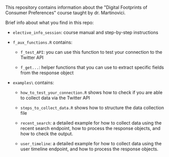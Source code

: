 This repository contains information about the "Digital Footprints of Consumer Preferences" course taught by dr. Martinovici. 

Brief info about what you find in this repo:

- `elective_info_session`: course manual and step-by-step instructions

- `f_aux_functions.R` contains:
  
  - `f_test_API`: you can use this function to test your connection to the Twitter API
  
  - `f_get...`: helper functions that you can use to extract specific fields from the response object

- `examples\` contains:

  - `how_to_test_your_connection.R` shows how to check if you are able to collect data via the Twitter API
  
  - `steps_to_collect_data.R` shows how to structure the data collection file
  
  - `recent_search`: a detailed example for how to collect data using the recent search endpoint, how to process the response objects, and how to check the output. 

  - `user_timeline`: a detailed example for how to collect data using the user timeline endpoint, and how to process the response objects.

